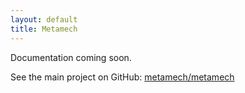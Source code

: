 ```yaml
---
layout: default
title: Metamech
---
```

Documentation coming soon.

See the main project on GitHub: [metamech/metamech](http://github.com/metamech/metamech)